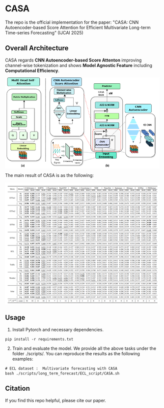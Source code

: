 # CASA

The repo is the official implementation for the paper: "CASA: CNN Autoencoder-based Score Attention for Efficient Multivariate Long-term Time-series Forecasting" (IJCAI 2025)



## Overall Architecture

CASA regards **CNN Autoencoder-based Score Attenton** improving channel-wise tokenization and shows **Model Agnostic Feature** including **Computational Efficiency**.

<p align="center">
<img src="./figures/CASA.png" alt="" align=center />
</p>

The main result of CASA is as the following:

<p align="center">
<img src="./figures/CASA_main_table.png" alt="" align=center />
</p>

## Usage 

1. Install Pytorch and necessary dependencies.

```
pip install -r requirements.txt
```

2. Train and evaluate the model. We provide all the above tasks under the folder ./scripts/. You can reproduce the results as the following examples:

```
# ECL dataset :  Multivariate forecasting with CASA 
bash ./scripts/long_term_forecast/ECL_script/CASA.sh
```

## Citation

If you find this repo helpful, please cite our paper. 

